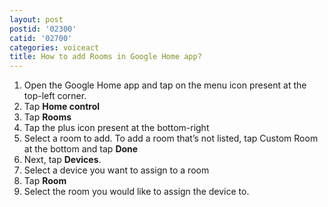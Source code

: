 ```yaml
---
layout: post
postid: '02300'
catid: '02700'
categories: voiceact
title: How to add Rooms in Google Home app? 
---
```


1. Open the Google Home app and tap on the menu icon present at the top-left corner. 
2. Tap **Home control**
3. Tap **Rooms**
4. Tap the plus icon present at the bottom-right 
5. Select a room to add. To add a room that’s not listed, tap Custom Room at the bottom and tap **Done**
6. Next, tap **Devices**. 
7. Select a device you want to assign to a room 
8. Tap **Room**
9. Select the room you would like to assign the device to.